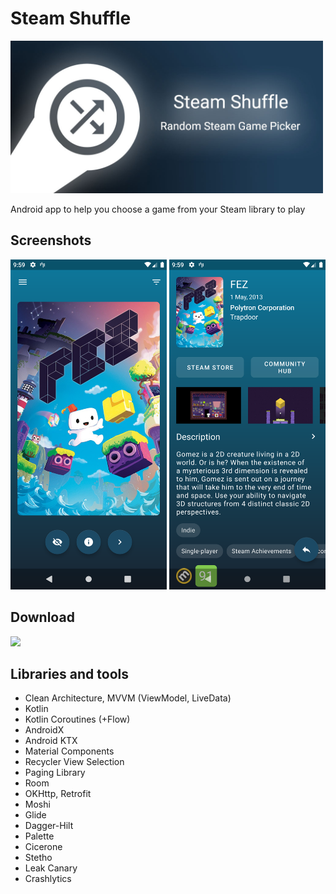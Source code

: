 # Steam Shuffle

<img src="demo/banner.jpg" width="500px"> 

Android app to help you choose a game from your Steam library to play 

## Screenshots

<img src="demo/screen1.png" width="250px"> <img src="demo/screen2.png" width="250px">

## Download

<a href="https://play.google.com/store/apps/details?id=ru.luckycactus.steamroulette"><img src="https://play.google.com/intl/en_us/badges/static/images/badges/en_badge_web_generic.png" width=200px></a>

## Libraries and tools

- Clean Architecture, MVVM (ViewModel, LiveData)
- Kotlin
- Kotlin Coroutines (+Flow)
- AndroidX
- Android KTX
- Material Components
- Recycler View Selection
- Paging Library
- Room
- OKHttp, Retrofit
- Moshi
- Glide
- Dagger-Hilt
- Palette
- Cicerone
- Stetho
- Leak Canary
- Crashlytics